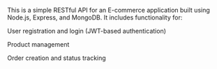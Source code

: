 This is a simple RESTful API for an E-commerce application built using Node.js, Express, and MongoDB. It includes functionality for:

User registration and login (JWT-based authentication)

Product management

Order creation and status tracking